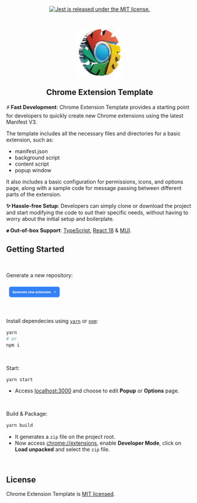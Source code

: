 <p align="center">
  <a href="https://github.com/facebook/jest/blob/main/LICENSE">
    <img src="https://img.shields.io/badge/license-MIT-blue.svg" alt="Jest is released under the MIT license." />
  </a>
</p>

<!-- A spacer -->
<p>&nbsp;</p>

<p align="center"><img src="public/readme-icon.png" width="25%"/></p>

<h2 align="center">Chrome Extension Template</h2>

**⚡ Fast Development**: Chrome Extension Template provides a starting point for developers to quickly create new Chrome extensions using the latest Manifest V3.

The template includes all the necessary files and directories for a basic extension, such as:

- manifest.json
- background script
- content script
- popup window

It also includes a basic configuration for permissions, icons, and options page, along with a sample code for message passing between different parts of the extension.

**✨ Hassle-free Setup**: Developers can simply clone or download the project and start modifying the code to suit their specific needs, without having to worry about the initial setup and boilerplate.

**✊ Out-of-box Support**: [TypeScript](https://www.typescriptlang.org/), [React 18](https://reactjs.org/) & [MUI](https://mui.com/).

## Getting Started

</br>

Generate a new repository:

<a href="https://github.com/dhuyy/chrome-extension-template/generate"><img src="public/generate-readme.png" width="30%"/></a>

</br>

Install dependecies using [`yarn`](https://yarnpkg.com/en/package/jest) or [`npm`](https://www.npmjs.com/package/jest):

```bash
yarn
# or
npm i
```

</br>

Start:

```bash
yarn start
```

- Access [localhost:3000](http://localhost:3000/) and choose to edit **Popup** or **Options** page.

</br>

Build & Package:

```bash
yarn build
```

- It generates a `zip` file on the project root.
- Now access [chrome://extensions](chrome://extensions), enable **Developer Mode**, click on **Load unpacked** and select the `zip` file.

</br>

## License

Chrome Extension Template is [MIT licensed](./LICENSE).